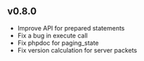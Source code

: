 
## v0.8.0

* Improve API for prepared statements
* Fix a bug in execute call
* Fix phpdoc for paging_state
* Fix version calculation for server packets

